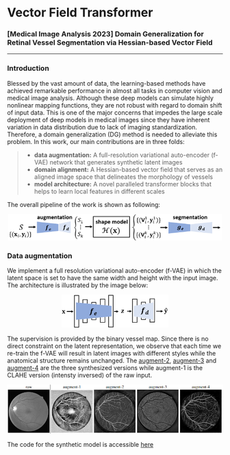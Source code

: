 # Vector Field Transformer
### [Medical Image Analysis 2023] Domain Generalization for Retinal Vessel Segmentation via Hessian-based Vector Field 
---
### Introduction
Blessed by the vast amount of data, the learning-based methods have achieved remarkable performance in almost all tasks in computer vision and medical image analysis. Although these deep models can simulate highly nonlinear mapping functions, they are not robust with regard to domain shift of input data. This is one of the major concerns that impedes the large scale deployment of deep models in medical images since they have inherent variation in data distribution due to lack of imaging standardization. Therefore, a domain generalization (DG) method is needed to alleviate this problem. In this work, our main contributions are in three folds:
>- **data augmentation:** A full-resolution variational auto-encoder (f-VAE) network that generates synthetic latent images
>- **domain alignment:** A Hessian-based vector field that serves as an aligned image space that delineates the morphology of vessels
>- **model architecture:** A novel paralleled transformer blocks that helps to learn local features in different scales

The overall pipeline of the work is shown as following:
<p align="center">
  <img src="/assets/pipeline.png" alt="drawing" width="500"/>
</p>

### Data augmentation
We implement a full resolution variational auto-encoder (f-VAE) in which the latent space is set to have the same width and height with the input image. The architecture is illustrated by the image below:
<p align="center">
  <img src="/assets/augment_network.png" alt="drawing" width="250"/>
</p>

The supervision is provided by the binary vessel map. Since there is no direct constraint on the latent representation, we observe that each time we re-train the f-VAE will result in latent images with different styles while the anatomical structure remains unchanged. The <ins>augment-2</ins>, <ins>augment-3</ins> and <ins>augment-4</ins> are the three synthesized versions while augment-1 is the CLAHE version (intensty inversed) of the raw input.
<p align="center">
  <img src="/assets/aug_results.png" alt="drawing" width="700"/>
</p>

The code for the synthetic model is accessible [here](https://github.com/MedICL-VU/Vector-Field-Transformer/tree/main/src/augmentation)  
